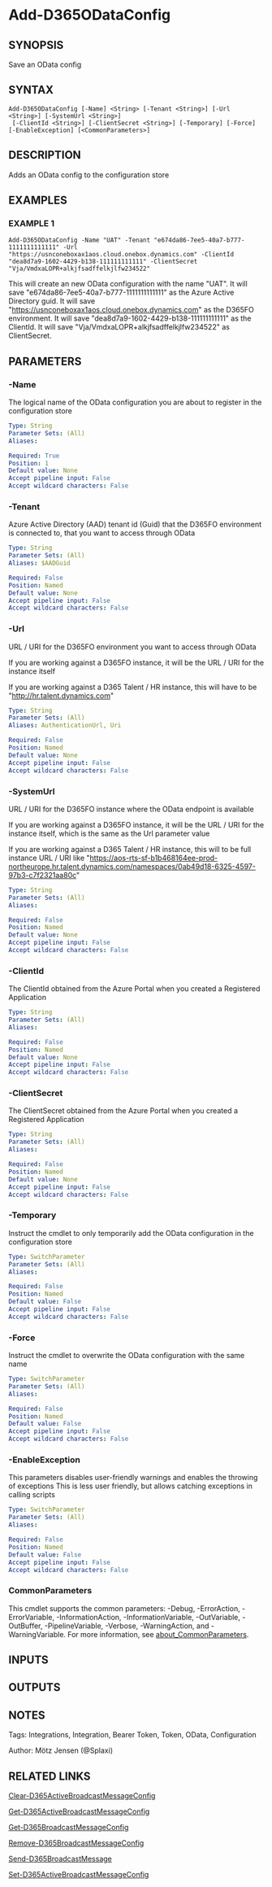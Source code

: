 ﻿---
external help file: d365fo.integrations-help.xml
Module Name: d365fo.integrations
online version:
schema: 2.0.0
---

# Add-D365ODataConfig

## SYNOPSIS
Save an OData config

## SYNTAX

```
Add-D365ODataConfig [-Name] <String> [-Tenant <String>] [-Url <String>] [-SystemUrl <String>]
 [-ClientId <String>] [-ClientSecret <String>] [-Temporary] [-Force] [-EnableException] [<CommonParameters>]
```

## DESCRIPTION
Adds an OData config to the configuration store

## EXAMPLES

### EXAMPLE 1
```
Add-D365ODataConfig -Name "UAT" -Tenant "e674da86-7ee5-40a7-b777-1111111111111" -Url "https://usnconeboxax1aos.cloud.onebox.dynamics.com" -ClientId "dea8d7a9-1602-4429-b138-111111111111" -ClientSecret "Vja/VmdxaLOPR+alkjfsadffelkjlfw234522"
```

This will create an new OData configuration with the name "UAT".
It will save "e674da86-7ee5-40a7-b777-1111111111111" as the Azure Active Directory guid.
It will save "https://usnconeboxax1aos.cloud.onebox.dynamics.com" as the D365FO environment.
It will save "dea8d7a9-1602-4429-b138-111111111111" as the ClientId.
It will save "Vja/VmdxaLOPR+alkjfsadffelkjlfw234522" as ClientSecret.

## PARAMETERS

### -Name
The logical name of the OData configuration you are about to register in the configuration store

```yaml
Type: String
Parameter Sets: (All)
Aliases:

Required: True
Position: 1
Default value: None
Accept pipeline input: False
Accept wildcard characters: False
```

### -Tenant
Azure Active Directory (AAD) tenant id (Guid) that the D365FO environment is connected to, that you want to access through OData

```yaml
Type: String
Parameter Sets: (All)
Aliases: $AADGuid

Required: False
Position: Named
Default value: None
Accept pipeline input: False
Accept wildcard characters: False
```

### -Url
URL / URI for the D365FO environment you want to access through OData

If you are working against a D365FO instance, it will be the URL / URI for the instance itself

If you are working against a D365 Talent / HR instance, this will have to be "http://hr.talent.dynamics.com"

```yaml
Type: String
Parameter Sets: (All)
Aliases: AuthenticationUrl, Uri

Required: False
Position: Named
Default value: None
Accept pipeline input: False
Accept wildcard characters: False
```

### -SystemUrl
URL / URI for the D365FO instance where the OData endpoint is available

If you are working against a D365FO instance, it will be the URL / URI for the instance itself, which is the same as the Url parameter value

If you are working against a D365 Talent / HR instance, this will to be full instance URL / URI like "https://aos-rts-sf-b1b468164ee-prod-northeurope.hr.talent.dynamics.com/namespaces/0ab49d18-6325-4597-97b3-c7f2321aa80c"

```yaml
Type: String
Parameter Sets: (All)
Aliases:

Required: False
Position: Named
Default value: None
Accept pipeline input: False
Accept wildcard characters: False
```

### -ClientId
The ClientId obtained from the Azure Portal when you created a Registered Application

```yaml
Type: String
Parameter Sets: (All)
Aliases:

Required: False
Position: Named
Default value: None
Accept pipeline input: False
Accept wildcard characters: False
```

### -ClientSecret
The ClientSecret obtained from the Azure Portal when you created a Registered Application

```yaml
Type: String
Parameter Sets: (All)
Aliases:

Required: False
Position: Named
Default value: None
Accept pipeline input: False
Accept wildcard characters: False
```

### -Temporary
Instruct the cmdlet to only temporarily add the OData configuration in the configuration store

```yaml
Type: SwitchParameter
Parameter Sets: (All)
Aliases:

Required: False
Position: Named
Default value: False
Accept pipeline input: False
Accept wildcard characters: False
```

### -Force
Instruct the cmdlet to overwrite the OData configuration with the same name

```yaml
Type: SwitchParameter
Parameter Sets: (All)
Aliases:

Required: False
Position: Named
Default value: False
Accept pipeline input: False
Accept wildcard characters: False
```

### -EnableException
This parameters disables user-friendly warnings and enables the throwing of exceptions
This is less user friendly, but allows catching exceptions in calling scripts

```yaml
Type: SwitchParameter
Parameter Sets: (All)
Aliases:

Required: False
Position: Named
Default value: False
Accept pipeline input: False
Accept wildcard characters: False
```

### CommonParameters
This cmdlet supports the common parameters: -Debug, -ErrorAction, -ErrorVariable, -InformationAction, -InformationVariable, -OutVariable, -OutBuffer, -PipelineVariable, -Verbose, -WarningAction, and -WarningVariable. For more information, see [about_CommonParameters](http://go.microsoft.com/fwlink/?LinkID=113216).

## INPUTS

## OUTPUTS

## NOTES
Tags: Integrations, Integration, Bearer Token, Token, OData, Configuration

Author: Mötz Jensen (@Splaxi)

## RELATED LINKS

[Clear-D365ActiveBroadcastMessageConfig]()

[Get-D365ActiveBroadcastMessageConfig]()

[Get-D365BroadcastMessageConfig]()

[Remove-D365BroadcastMessageConfig]()

[Send-D365BroadcastMessage]()

[Set-D365ActiveBroadcastMessageConfig]()

